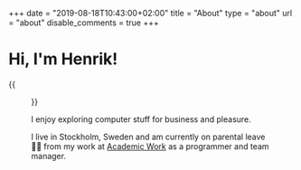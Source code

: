 +++
date = "2019-08-18T10:43:00+02:00"
title = "About"
type = "about"
url = "about"
disable_comments = true
+++

# Hi, I'm Henrik!

{{<figure src="/images/henrik-1.jpg" class="image-border" width="400" alt="Bald guy smiling">}}

I enjoy exploring computer stuff for business and pleasure.

I live in Stockholm, Sweden and am currently on parental leave 👶🏻 from my work at [Academic Work][1] as a programmer and team manager.

[1]: https://www.academicwork.com/
